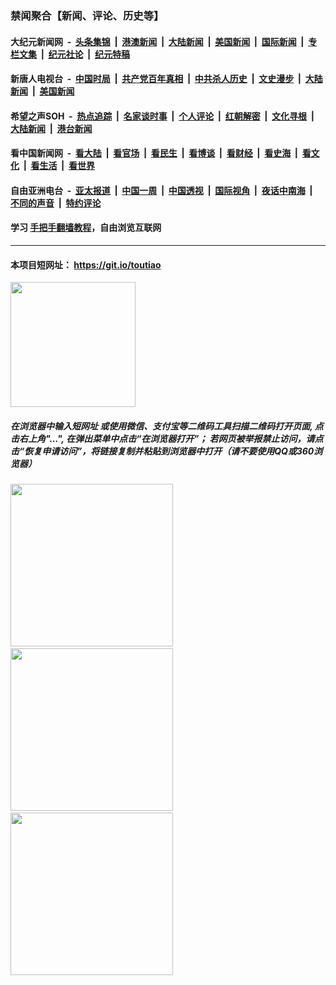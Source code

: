 ### 禁闻聚合【新闻、评论、历史等】

#### 大纪元新闻网 &nbsp;-&nbsp; [头条集锦](indexes/E头条集锦.md?t=02170433) &nbsp;|&nbsp; [港澳新闻](indexes/E港澳新闻.md?t=02170433)  &nbsp;|&nbsp; [大陆新闻](indexes/E大陆新闻.md?t=02170433) &nbsp;|&nbsp; [美国新闻](indexes/E美国新闻.md?t=02170433) &nbsp;|&nbsp; [国际新闻](indexes/E国际新闻.md?t=02170433) &nbsp;|&nbsp; [专栏文集](indexes/E专栏文集.md?t=02170433) &nbsp;|&nbsp; [纪元社论](indexes/E纪元社论.md?t=02170433) &nbsp;|&nbsp; [纪元特稿](indexes/E纪元特稿.md?t=02170433) 

#### 新唐人电视台 &nbsp;-&nbsp; [中国时局](indexes/N中国时局.md?t=02170433) &nbsp;|&nbsp; [共产党百年真相](indexes/N共产党百年真相.md?t=02170433) &nbsp;|&nbsp; [中共杀人历史](indexes/N中共杀人历史.md?t=02170433) &nbsp;|&nbsp; [文史漫步](indexes/N文史漫步.md?t=02170433) &nbsp;|&nbsp; [大陆新闻](indexes/N大陆新闻.md?t=02170433) &nbsp;|&nbsp; [美国新闻](indexes/N美国新闻.md?t=02170433)

#### 希望之声SOH &nbsp;-&nbsp; [热点追踪](indexes/H热点追踪.md?t=02170433) &nbsp;|&nbsp; [名家谈时事](indexes/H名家谈时事.md?t=02170433) &nbsp;|&nbsp; [个人评论](indexes/H个人评论.md?t=02170433)  &nbsp;|&nbsp; [红朝解密](indexes/H红朝解密.md?t=02170433) &nbsp;|&nbsp; [文化寻根](indexes/H文化寻根.md?t=02170433) &nbsp;|&nbsp; [大陆新闻](indexes/H大陆新闻.md?t=02170433) &nbsp;|&nbsp; [港台新闻](indexes/H港台新闻.md?t=02170433)

#### 看中国新闻网 &nbsp;-&nbsp; [看大陆](indexes/S看大陆.md?t=02170433) &nbsp;|&nbsp; [看官场](indexes/S看官场.md?t=02170433) &nbsp;|&nbsp; [看民生](indexes/S看民生.md?t=02170433)  &nbsp;|&nbsp; [看博谈](indexes/S看博谈.md?t=02170433) &nbsp;|&nbsp; [看财经](indexes/S看财经.md?t=02170433) &nbsp;|&nbsp; [看史海](indexes/S看史海.md?t=02170433) &nbsp;|&nbsp; [看文化](indexes/S看文化.md?t=02170433) &nbsp;|&nbsp; [看生活](indexes/S看生活.md?t=02170433) &nbsp;|&nbsp; [看世界](indexes/S看世界.md?t=02170433)

#### 自由亚洲电台 &nbsp;-&nbsp; [亚太报道](indexes/R亚太报道.md?t=02170433) &nbsp;|&nbsp; [中国一周](indexes/R中国一周.md?t=02170433) &nbsp;|&nbsp; [中国透视](indexes/R中国透视.md?t=02170433)  &nbsp;|&nbsp; [国际视角](indexes/R国际视角.md?t=02170433) &nbsp;|&nbsp; [夜话中南海](indexes/R夜话中南海.md?t=02170433) &nbsp;|&nbsp; [不同的声音](indexes/R不同的声音.md?t=02170433) &nbsp;|&nbsp; [特约评论](indexes/R特约评论.md?t=02170433)

#### 学习 [手把手翻墙教程](https://github.com/gfw-breaker/guides/wiki)，自由浏览互联网

----

#### 本项目短网址： https://git.io/toutiao
<img src="https://raw.githubusercontent.com/gfw-breaker/banned-news/master/scripts/img/qr.png" width="200px"/>  

##### 在浏览器中输入短网址 或使用微信、支付宝等二维码工具扫描二维码打开页面, 点击右上角"...", 在弹出菜单中点击“在浏览器打开”； 若网页被举报禁止访问，请点击“恢复申请访问”，将链接复制并粘贴到浏览器中打开（请不要使用QQ或360浏览器）

<img src="https://raw.githubusercontent.com/gfw-breaker/banned-news/master/scripts/img/1.png" width="260px"/> &nbsp; <img src="https://raw.githubusercontent.com/gfw-breaker/banned-news/master/scripts/img/2.png" width="260px"/> &nbsp; <img src="https://raw.githubusercontent.com/gfw-breaker/banned-news/master/scripts/img/3.png" width="260px"/>
